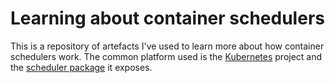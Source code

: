 # Learning about container schedulers

This is a repository of artefacts I've used to learn more about how
container schedulers work. The common platform used is the
[Kubernetes](https://github.com/GoogleCloudPlatform/kubernetes)
project and the
[scheduler package](https://github.com/GoogleCloudPlatform/kubernetes/tree/master/pkg/scheduler)
it exposes.
